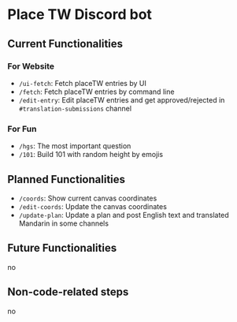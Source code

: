 # Place TW Discord bot

## Current Functionalities

### For Website

* `/ui-fetch`: Fetch placeTW entries by UI
* `/fetch`: Fetch placeTW entries by command line
* `/edit-entry`: Edit placeTW entries and get approved/rejected in `#translation-submissions` channel

### For Fun

* `/hgs`: The most important question
* `/101`: Build 101 with random height by emojis

## Planned Functionalities

* `/coords`: Show current canvas coordinates
* `/edit-coords`: Update the canvas coordinates
* `/update-plan`: Update a plan and post English text and translated Mandarin in some channels

## Future Functionalities
no

## Non-code-related steps
no
